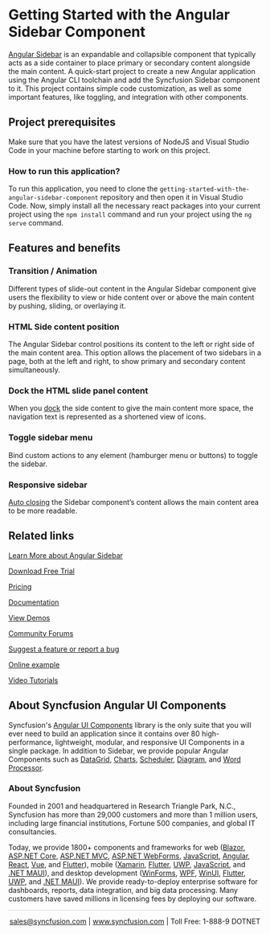 # Getting Started with the Angular Sidebar Component

[Angular Sidebar](https://www.syncfusion.com/angular-components/angular-sidebar?utm_source=github&utm_medium=listing&utm_campaign=angular-sidebar-github-samples) is an expandable and collapsible component that typically acts as a side container to place primary or secondary content alongside the main content. A quick-start project to create a new Angular application using the Angular CLI toolchain and add the Syncfusion Sidebar component to it. This project contains simple code customization, as well as some important features, like toggling, and integration with other components.

## Project prerequisites

Make sure that you have the latest versions of NodeJS and Visual Studio Code in your machine before starting to work on this project.

### How to run this application?

To run this application, you need to clone the `getting-started-with-the-angular-sidebar-component` repository and then open it in Visual Studio Code. Now, simply install all the necessary react packages into your current project using the `npm install` command and run your project using the `ng serve` command.

## Features and benefits

### Transition / Animation

Different types of slide-out content in the Angular Sidebar component give users the flexibility to view or hide content over or above the main content by pushing, sliding, or overlaying it.

### HTML Side content position

The Angular Sidebar control positions its content to the left or right side of the main content area. This option allows the placement of two sidebars in a page, both at the left and right, to show primary and secondary content simultaneously.

### Dock the HTML slide panel content

When you [dock](https://ej2.syncfusion.com/angular/documentation/sidebar/docking-sidebar?utm_source=github&utm_medium=listing&utm_campaign=angular-sidebar-github-samples) the side content to give the main content more space, the navigation text is represented as a shortened view of icons.

### Toggle sidebar menu

Bind custom actions to any element (hamburger menu or buttons) to toggle the sidebar.

### Responsive sidebar

[Auto closing](https://ej2.syncfusion.com/angular/documentation/sidebar/auto-close?utm_source=github&utm_medium=listing&utm_campaign=angular-sidebar-github-samples) the Sidebar component’s content allows the main content area to be more readable.

## Related links
[Learn More about Angular Sidebar](https://www.syncfusion.com/angular-components/angular-sidebar?utm_source=github&utm_medium=listing&utm_campaign=angular-sidebar-github-samples)

[Download Free Trial](https://www.syncfusion.com/downloads/angular?utm_source=github&utm_medium=listing&utm_campaign=angular-sidebar-github-samples)

[Pricing](https://www.syncfusion.com/sales/teamlicense?utm_source=github&utm_medium=listing&utm_campaign=angular-sidebar-github-samples)

[Documentation](https://ej2.syncfusion.com/angular/documentation/sidebar/getting-started?utm_source=github&utm_medium=listing&utm_campaign=angular-sidebar-github-samples)

[View Demos](https://github.com/SyncfusionExamples/getting-started-with-the-angular-sidebar-component?utm_source=github&utm_medium=listing&utm_campaign=angular-sidebar-github-samples)

[Community Forums](https://www.syncfusion.com/forums/angular-js2?utm_source=github&utm_medium=listing&utm_campaign=angular-sidebar-github-samples)

[Suggest a feature or report a bug](https://www.syncfusion.com/feedback/angular?utm_source=github&utm_medium=listing&utm_campaign=angular-sidebar-github-samples)

[Online example](https://ej2.syncfusion.com/angular/demos/#/bootstrap5/sidebar/default?utm_source=github&utm_medium=listing&utm_campaign=angular-sidebar-github-samples)

[Video Tutorials](https://www.syncfusion.com/tutorial-videos/angular/sidebar?utm_source=github&utm_medium=listing&utm_campaign=angular-sidebar-github-samples)

## About Syncfusion Angular UI Components

Syncfusion's [Angular UI Components](https://www.syncfusion.com/angular-components?utm_source=github&utm_medium=listing&utm_campaign=angular-sidebar-github-samples) library is the only suite that you will ever need to build an application since it contains over 80 high-performance, lightweight, modular, and responsive UI Components in a single package. In addition to Sidebar, we provide popular Angular Components such as [DataGrid](https://www.syncfusion.com/angular-components/angular-grid?utm_source=github&utm_medium=listing&utm_campaign=angular-sidebar-github-samples), [Charts](https://www.syncfusion.com/angular-components/angular-charts?utm_source=github&utm_medium=listing&utm_campaign=angular-sidebar-github-samples), [Scheduler](https://www.syncfusion.com/angular-components/angular-scheduler?utm_source=github&utm_medium=listing&utm_campaign=angular-sidebar-github-samples), [Diagram](https://www.syncfusion.com/angular-components/angular-diagram?utm_source=github&utm_medium=listing&utm_campaign=angular-sidebar-github-samples), and [Word Processor](https://www.syncfusion.com/angular-components/angular-word-processor?utm_source=github&utm_medium=listing&utm_campaign=angular-sidebar-github-samples).

### About Syncfusion

Founded in 2001 and headquartered in Research Triangle Park, N.C., Syncfusion has more than 29,000 customers and more than 1 million users, including large financial institutions, Fortune 500 companies, and global IT consultancies.

Today, we provide 1800+ components and frameworks for web ([Blazor](https://www.syncfusion.com/blazor-components?utm_source=github&utm_medium=listing&utm_campaign=angular-sidebar-github-samples), [ASP.NET Core](https://www.syncfusion.com/aspnet-core-ui-controls?utm_source=github&utm_medium=listing&utm_campaign=angular-sidebar-github-samples), [ASP.NET MVC](https://www.syncfusion.com/aspnet-mvc-ui-controls?utm_source=github&utm_medium=listing&utm_campaign=angular-sidebar-github-samples), [ASP.NET WebForms](https://www.syncfusion.com/jquery/aspnet-webforms-ui-controls?utm_source=github&utm_medium=listing&utm_campaign=angular-sidebar-github-samples), [JavaScript](https://www.syncfusion.com/javascript-ui-controls?utm_source=github&utm_medium=listing&utm_campaign=angular-sidebar-github-samples), [Angular](https://www.syncfusion.com/angular-components?utm_source=github&utm_medium=listing&utm_campaign=angular-sidebar-github-samples), [React](https://www.syncfusion.com/react-components?utm_source=github&utm_medium=listing&utm_campaign=angular-sidebar-github-samples), [Vue](https://www.syncfusion.com/vue-components?utm_source=github&utm_medium=listing&utm_campaign=angular-sidebar-github-samples), and [Flutter](https://www.syncfusion.com/flutter-widgets?utm_source=github&utm_medium=listing&utm_campaign=angular-sidebar-github-samples)), mobile ([Xamarin](https://www.syncfusion.com/xamarin-ui-controls?utm_source=github&utm_medium=listing&utm_campaign=angular-sidebar-github-samples), [Flutter](https://www.syncfusion.com/flutter-widgets?utm_source=github&utm_medium=listing&utm_campaign=angular-sidebar-github-samples), [UWP](https://www.syncfusion.com/uwp-ui-controls?utm_source=github&utm_medium=listing&utm_campaign=angular-sidebar-github-samples), [JavaScript](https://www.syncfusion.com/javascript-ui-controls?utm_source=github&utm_medium=listing&utm_campaign=angular-sidebar-github-samples), and [.NET MAUI](https://www.syncfusion.com/maui-controls?utm_source=github&utm_medium=listing&utm_campaign=angular-sidebar-github-samples)), and desktop development ([WinForms](https://www.syncfusion.com/winforms-ui-controls?utm_source=github&utm_medium=listing&utm_campaign=angular-sidebar-github-samples), [WPF](https://www.syncfusion.com/wpf-controls?utm_source=github&utm_medium=listing&utm_campaign=angular-sidebar-github-samples), [WinUI](https://www.syncfusion.com/winui-controls?utm_source=github&utm_medium=listing&utm_campaign=angular-sidebar-github-samples), [Flutter](https://www.syncfusion.com/flutter-widgets?utm_source=github&utm_medium=listing&utm_campaign=angular-sidebar-github-samples), [UWP](https://www.syncfusion.com/uwp-ui-controls?utm_source=github&utm_medium=listing&utm_campaign=angular-sidebar-github-samples), and [.NET MAUI](https://www.syncfusion.com/maui-controls?utm_source=github&utm_medium=listing&utm_campaign=angular-sidebar-github-samples)). We provide ready-to-deploy enterprise software for dashboards, reports, data integration, and big data processing. Many customers have saved millions in licensing fees by deploying our software.

<hr style="height:0.3px;border:none;color:lightgrey;background-color:lightgrey;" />

<p align="center">
<a href="mailto:sales@syncfusion.com?Subject=Syncfusion Angular Sidebar - GitHub" target="_top">sales@syncfusion.com</a> | <a href="https://www.syncfusion.com?utm_source=github&utm_medium=listing&utm_campaign=angular-sidebar-github-samples)">www.syncfusion.com</a> | Toll Free: 1-888-9 DOTNET <br>
</p>